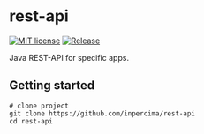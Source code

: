 # rest-api
[![MIT license](https://img.shields.io/badge/license-MIT-blue.svg)](./LICENSE.md)
[![Release](https://jitpack.io/v/inpercima/rest-api.svg)](https://jitpack.io/#inpercima/rest-api)

Java REST-API for specific apps.

## Getting started

```
# clone project
git clone https://github.com/inpercima/rest-api
cd rest-api
```

